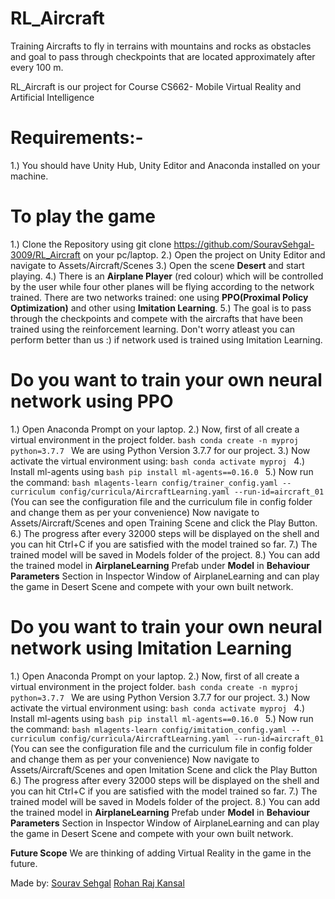 # RL_Aircraft
Training Aircrafts to fly in terrains with mountains and rocks as obstacles and goal to pass through checkpoints that are located approximately after every 100 m.

RL_Aircraft is our project for Course CS662- Mobile Virtual Reality and Artificial Intelligence

# Requirements:- 
1.) You should have Unity Hub, Unity Editor and Anaconda installed on your machine.

# To play the game
1.) Clone the Repository using git clone https://github.com/SouravSehgal-3009/RL_Aircraft on your pc/laptop.
2.) Open the project on Unity Editor and navigate to Assets/Aircraft/Scenes
3.) Open the scene **Desert** and start playing.
4.) There is an **Airplane Player** (red colour) which will be controlled by the user while four other planes will be flying according to the network trained. There are two networks trained: one using **PPO(Proximal Policy Optimization)** and other using **Imitation Learning**.
5.) The goal is to pass through the checkpoints and compete with the aircrafts that have been trained using the reinforcement learning. Don't worry atleast you can perform better than us :) if network used is trained using Imitation Learning.

# Do you want to train your own neural network using PPO
1.) Open Anaconda Prompt on your laptop.
2.) Now, first of all create a virtual environment in the project folder.
    ```bash
    conda create -n myproj python=3.7.7
    ```
    We are using Python Version 3.7.7 for our project.
3.) Now activate the virtual environment using:
    ```bash
    conda activate myproj
    ```
4.) Install ml-agents using
    ```bash
    pip install ml-agents==0.16.0
    ```
5.) Now run the command:
    ```bash
    mlagents-learn config/trainer_config.yaml --curriculum config/curricula/AircraftLearning.yaml --run-id=aircraft_01
    ```
    (You can see the configuration file and the curriculum file in config folder and change them as per your convenience)
    Now navigate to Assets/Aircraft/Scenes and open Training Scene and click the Play Button.
6.) The progress after every 32000 steps will be displayed on the shell and you can hit Ctrl+C if you are satisfied with the model trained so far.
7.) The trained model will be saved in Models folder of the project.
8.) You can add the trained model in **AirplaneLearning** Prefab under **Model** in **Behaviour Parameters** Section in Inspector Window of AirplaneLearning and can play the game in Desert Scene and compete with your own built network.

# Do you want to train your own neural network using Imitation Learning
1.) Open Anaconda Prompt on your laptop.
2.) Now, first of all create a virtual environment in the project folder.
    ```bash
    conda create -n myproj python=3.7.7
    ```
    We are using Python Version 3.7.7 for our project.
3.) Now activate the virtual environment using:
    ```bash
    conda activate myproj
    ```
4.) Install ml-agents using
    ```bash
    pip install ml-agents==0.16.0
    ```
5.) Now run the command:
    ```bash
    mlagents-learn config/imitation_config.yaml --curriculum config/curricula/AircraftLearning.yaml --run-id=aircraft_01
    ```
    (You can see the configuration file and the curriculum file in config folder and change them as per your convenience)
    Now navigate to Assets/Aircraft/Scenes and open Imitation Scene and click the Play Button
6.) The progress after every 32000 steps will be displayed on the shell and you can hit Ctrl+C if you are satisfied with the model trained so far.
7.) The trained model will be saved in Models folder of the project.
8.) You can add the trained model in **AirplaneLearning** Prefab under **Model** in **Behaviour Parameters** Section in Inspector Window of AirplaneLearning and can play the game in Desert Scene and compete with your own built network.

**Future Scope**
We are thinking of adding Virtual Reality in the game in the future.

Made by:
[Sourav Sehgal](https://github.com/SouravSehgal-3009)
[Rohan Raj Kansal](https://github.com/BeingHomosapien)




